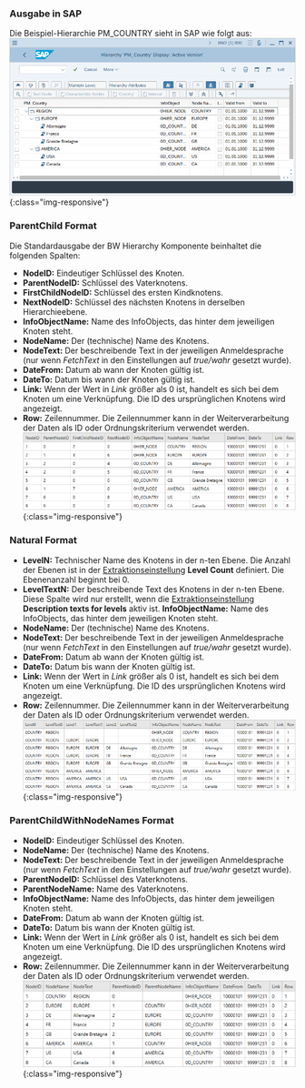 ### Ausgabe in SAP
Die Beispiel-Hierarchie PM_COUNTRY sieht in SAP wie folgt aus:<br>
![Hierarchy-Table-SAP](/img/content/Hierarchy-Table-Output.png){:class="img-responsive"}

### ParentChild Format

Die Standardausgabe der BW Hierarchy Komponente beinhaltet die folgenden Spalten:
- **NodeID:**
Eindeutiger Schlüssel des Knoten.
- **ParentNodeID:**
Schlüssel des Vaterknotens.
- **FirstChildNodeID:**
Schlüssel des ersten Kindknotens.
- **NextNodeID:**
Schlüssel des nächsten Knotens in derselben Hierarchieebene.
- **InfoObjectName:**
Name des InfoObjects, das hinter dem jeweiligen Knoten steht.
- **NodeName:**
Der (technische) Name des Knotens.
- **NodeText:**
Der beschreibende Text in der jeweiligen Anmeldesprache  (nur wenn *FetchText* in den Einstellungen auf *true/wahr* gesetzt wurde).
- **DateFrom:** 
Datum ab wann der Knoten gültig ist.
- **DateTo:**
Datum bis wann der Knoten gültig ist.
- **Link:** 
Wenn der Wert in *Link* größer als 0 ist, handelt es sich bei dem Knoten um eine Verknüpfung. 
Die ID des ursprünglichen Knotens wird angezeigt. 
- **Row:**
Zeilennummer. Die Zeilennummer kann in der Weiterverarbeitung der Daten als ID oder Ordnungskriterium verwendet werden.<br>
![Hierarchy-Table-Output](/img/content/Hierarchy-Table-Output-Result.png){:class="img-responsive"}

### Natural Format

- **LevelN:**
Technischer Name des Knotens in der n-ten Ebene. Die Anzahl der Ebenen ist in der [Extraktionseinstellung](./hierarchie-extraktionseinstellungen) **Level Count** definiert.
Die Ebenenanzahl beginnt bei 0. 
- **LevelTextN:**
Der beschreibende Text des Knotens in der n-ten Ebene. 
Diese Spalte wird nur erstellt, wenn die [Extraktionseinstellung](./hierarchie-extraktionseinstellungen) **Description texts for levels** aktiv ist.
 **InfoObjectName:**
Name des InfoObjects, das hinter dem jeweiligen Knoten steht.
- **NodeName:**
Der (technische) Name des Knotens.
- **NodeText:**
Der beschreibende Text in der jeweiligen Anmeldesprache  (nur wenn *FetchText* in den Einstellungen auf *true/wahr* gesetzt wurde).
- **DateFrom:** 
Datum ab wann der Knoten gültig ist.
- **DateTo:**
Datum bis wann der Knoten gültig ist.
- **Link:** 
Wenn der Wert in *Link* größer als 0 ist, handelt es sich bei dem Knoten um eine Verknüpfung. 
Die ID des ursprünglichen Knotens wird angezeigt. 
- **Row:**
Zeilennummer. Die Zeilennummer kann in der Weiterverarbeitung der Daten als ID oder Ordnungskriterium verwendet werden.<br>
![Hierarchy-Table-Output](/img/content/Hierarchy-description-texts.png){:class="img-responsive"}

### ParentChildWithNodeNames Format

- **NodeID:**
Eindeutiger Schlüssel des Knoten.
- **NodeName:**
Der (technische) Name des Knotens.
- **NodeText:**
Der beschreibende Text in der jeweiligen Anmeldesprache  (nur wenn *FetchText* in den Einstellungen auf *true/wahr* gesetzt wurde).
- **ParentNodeID:**
Schlüssel des Vaterknotens.
- **ParentNodeName:**
Name des Vaterknotens.
- **InfoObjectName:**
Name des InfoObjects, das hinter dem jeweiligen Knoten steht.
- **DateFrom:** 
Datum ab wann der Knoten gültig ist.
- **DateTo:**
Datum bis wann der Knoten gültig ist.
- **Link:** 
Wenn der Wert in *Link* größer als 0 ist, handelt es sich bei dem Knoten um eine Verknüpfung. Die ID des ursprünglichen Knotens wird angezeigt. 
- **Row:**
Zeilennummer. Die Zeilennummer kann in der Weiterverarbeitung der Daten als ID oder Ordnungskriterium verwendet werden.<br>
![Hierarchy-Table-Output](/img/content/extractors.bwhier/Hierarchy-ParentChildWithNodes.png){:class="img-responsive"}

